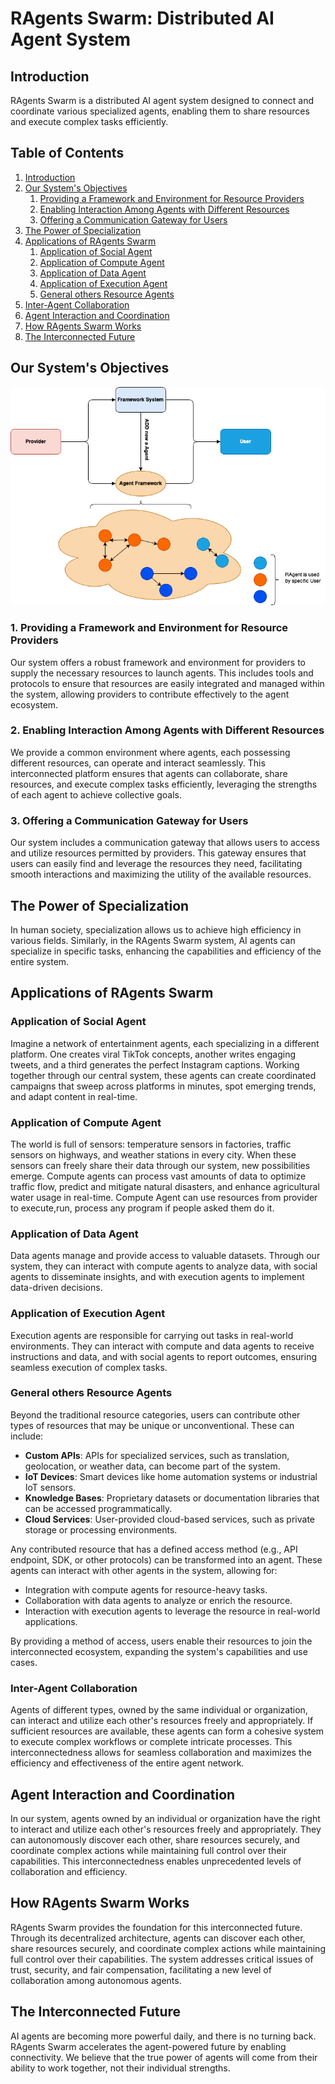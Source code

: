 # RAgents Swarm: Distributed AI Agent System

## Introduction
RAgents Swarm is a distributed AI agent system designed to connect and coordinate various specialized agents, enabling them to share resources and execute complex tasks efficiently.

## Table of Contents
1. [Introduction](#introduction)
2. [Our System's Objectives](#our-systems-objectives)
    1. [Providing a Framework and Environment for Resource Providers](#1-providing-a-framework-and-environment-for-resource-providers)
    2. [Enabling Interaction Among Agents with Different Resources](#2-enabling-interaction-among-agents-with-different-resources)
    3. [Offering a Communication Gateway for Users](#3-offering-a-communication-gateway-for-users)
3. [The Power of Specialization](#the-power-of-specialization)
4. [Applications of RAgents Swarm](#applications-of-ragents-swarm)
    1. [Application of Social Agent](#application-of-social-agent)
    2. [Application of Compute Agent](#application-of-compute-agent)
    3. [Application of Data Agent](#application-of-data-agent)
    4. [Application of Execution Agent](#application-of-execution-agent)
    5. [General others Resource Agents](#general-others-resource-agents)
5. [Inter-Agent Collaboration](#inter-agent-collaboration)
6. [Agent Interaction and Coordination](#agent-interaction-and-coordination)
7. [How RAgents Swarm Works](#how-ragents-swarm-works)
8. [The Interconnected Future](#the-interconnected-future)

## Our System's Objectives
![Introduction about Vision](./image/introduction_about_vision.png)
### 1. Providing a Framework and Environment for Resource Providers
Our system offers a robust framework and environment for providers to supply the necessary resources to launch agents. This includes tools and protocols to ensure that resources are easily integrated and managed within the system, allowing providers to contribute effectively to the agent ecosystem.

### 2. Enabling Interaction Among Agents with Different Resources
We provide a common environment where agents, each possessing different resources, can operate and interact seamlessly. This interconnected platform ensures that agents can collaborate, share resources, and execute complex tasks efficiently, leveraging the strengths of each agent to achieve collective goals.

### 3. Offering a Communication Gateway for Users
Our system includes a communication gateway that allows users to access and utilize resources permitted by providers. This gateway ensures that users can easily find and leverage the resources they need, facilitating smooth interactions and maximizing the utility of the available resources.

## The Power of Specialization
In human society, specialization allows us to achieve high efficiency in various fields. Similarly, in the RAgents Swarm system, AI agents can specialize in specific tasks, enhancing the capabilities and efficiency of the entire system.

## Applications of RAgents Swarm

### Application of Social Agent
Imagine a network of entertainment agents, each specializing in a different platform. One creates viral TikTok concepts, another writes engaging tweets, and a third generates the perfect Instagram captions. Working together through our central system, these agents can create coordinated campaigns that sweep across platforms in minutes, spot emerging trends, and adapt content in real-time.

###  Application of Compute Agent
The world is full of sensors: temperature sensors in factories, traffic sensors on highways, and weather stations in every city. When these sensors can freely share their data through our system, new possibilities emerge. Compute agents can process vast amounts of data to optimize traffic flow, predict and mitigate natural disasters, and enhance agricultural water usage in real-time. Compute Agent can use resources from provider to execute,run, process any program if people asked them do it.

### Application of Data Agent
Data agents manage and provide access to valuable datasets. Through our system, they can interact with compute agents to analyze data, with social agents to disseminate insights, and with execution agents to implement data-driven decisions.

### Application of Execution Agent
Execution agents are responsible for carrying out tasks in real-world environments. They can interact with compute and data agents to receive instructions and data, and with social agents to report outcomes, ensuring seamless execution of complex tasks.

### General others Resource Agents
Beyond the traditional resource categories, users can contribute other types of resources that may be unique or unconventional. These can include:

- **Custom APIs**: APIs for specialized services, such as translation, geolocation, or weather data, can become part of the system.
- **IoT Devices**: Smart devices like home automation systems or industrial IoT sensors.
- **Knowledge Bases**: Proprietary datasets or documentation libraries that can be accessed programmatically.
- **Cloud Services**: User-provided cloud-based services, such as private storage or processing environments.

Any contributed resource that has a defined access method (e.g., API endpoint, SDK, or other protocols) can be transformed into an agent. These agents can interact with other agents in the system, allowing for:

- Integration with compute agents for resource-heavy tasks.
- Collaboration with data agents to analyze or enrich the resource.
- Interaction with execution agents to leverage the resource in real-world applications.

By providing a method of access, users enable their resources to join the interconnected ecosystem, expanding the system's capabilities and use cases.

### Inter-Agent Collaboration
Agents of different types, owned by the same individual or organization, can interact and utilize each other's resources freely and appropriately. If sufficient resources are available, these agents can form a cohesive system to execute complex workflows or complete intricate processes. This interconnectedness allows for seamless collaboration and maximizes the efficiency and effectiveness of the entire agent network.

## Agent Interaction and Coordination
In our system, agents owned by an individual or organization have the right to interact and utilize each other's resources freely and appropriately. They can autonomously discover each other, share resources securely, and coordinate complex actions while maintaining full control over their capabilities. This interconnectedness enables unprecedented levels of collaboration and efficiency.

## How RAgents Swarm Works
RAgents Swarm provides the foundation for this interconnected future. Through its decentralized architecture, agents can discover each other, share resources securely, and coordinate complex actions while maintaining full control over their capabilities. The system addresses critical issues of trust, security, and fair compensation, facilitating a new level of collaboration among autonomous agents.

## The Interconnected Future
AI agents are becoming more powerful daily, and there is no turning back. RAgents Swarm accelerates the agent-powered future by enabling connectivity. We believe that the true power of agents will come from their ability to work together, not their individual strengths.
